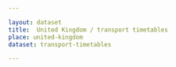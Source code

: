```yaml
---

layout: dataset
title:  United Kingdom / transport timetables
place: united-kingdom
dataset: transport-timetables

---
```

